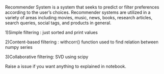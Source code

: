 Recommender System is a system that seeks to predict or filter preferences according to the
user’s choices. Recommender systems are utilized in a variety of areas including movies,
music, news, books, research articles, search queries, social tags, and products in general. 

1)Simple filtering : just sorted and print values

2)Content-based filtering : withcorr() function used to find relation between numpy series

3)Collaborative filtering: SVD using scipy

Raise a issue if you want anything to explained in notebook.
